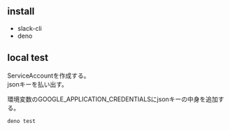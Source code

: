 ## install
- slack-cli
- deno

## local test

ServiceAccountを作成する。  
jsonキーを払い出す。

環境変数のGOOGLE_APPLICATION_CREDENTIALSにjsonキーの中身を追加する。

```sh
deno test
```